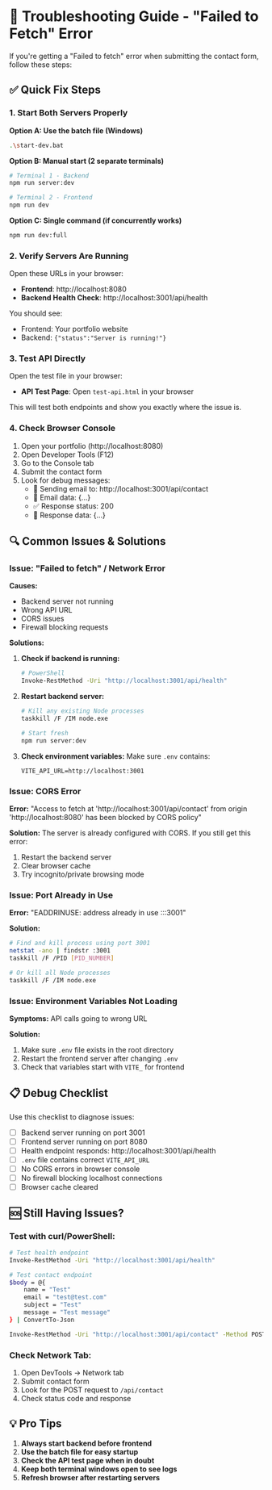 # 🔧 Troubleshooting Guide - "Failed to Fetch" Error

If you're getting a "Failed to fetch" error when submitting the contact form, follow these steps:

## ✅ Quick Fix Steps

### 1. **Start Both Servers Properly**

**Option A: Use the batch file (Windows)**
```bash
.\start-dev.bat
```

**Option B: Manual start (2 separate terminals)**
```bash
# Terminal 1 - Backend
npm run server:dev

# Terminal 2 - Frontend  
npm run dev
```

**Option C: Single command (if concurrently works)**
```bash
npm run dev:full
```

### 2. **Verify Servers Are Running**

Open these URLs in your browser:

- **Frontend**: http://localhost:8080
- **Backend Health Check**: http://localhost:3001/api/health

You should see:
- Frontend: Your portfolio website
- Backend: `{"status":"Server is running!"}`

### 3. **Test API Directly**

Open the test file in your browser:
- **API Test Page**: Open `test-api.html` in your browser

This will test both endpoints and show you exactly where the issue is.

### 4. **Check Browser Console**

1. Open your portfolio (http://localhost:8080)
2. Open Developer Tools (F12)
3. Go to the Console tab
4. Submit the contact form
5. Look for debug messages:
   - 🚀 Sending email to: http://localhost:3001/api/contact
   - 📧 Email data: {...}
   - ✅ Response status: 200
   - 📨 Response data: {...}

## 🔍 Common Issues & Solutions

### Issue: "Failed to fetch" / Network Error

**Causes:**
- Backend server not running
- Wrong API URL
- CORS issues
- Firewall blocking requests

**Solutions:**
1. **Check if backend is running:**
   ```bash
   # PowerShell
   Invoke-RestMethod -Uri "http://localhost:3001/api/health"
   ```

2. **Restart backend server:**
   ```bash
   # Kill any existing Node processes
   taskkill /F /IM node.exe
   
   # Start fresh
   npm run server:dev
   ```

3. **Check environment variables:**
   Make sure `.env` contains:
   ```env
   VITE_API_URL=http://localhost:3001
   ```

### Issue: CORS Error

**Error:** "Access to fetch at 'http://localhost:3001/api/contact' from origin 'http://localhost:8080' has been blocked by CORS policy"

**Solution:** The server is already configured with CORS. If you still get this error:
1. Restart the backend server
2. Clear browser cache
3. Try incognito/private browsing mode

### Issue: Port Already in Use

**Error:** "EADDRINUSE: address already in use :::3001"

**Solution:**
```bash
# Find and kill process using port 3001
netstat -ano | findstr :3001
taskkill /F /PID [PID_NUMBER]

# Or kill all Node processes
taskkill /F /IM node.exe
```

### Issue: Environment Variables Not Loading

**Symptoms:** API calls going to wrong URL

**Solution:**
1. Make sure `.env` file exists in the root directory
2. Restart the frontend server after changing `.env`
3. Check that variables start with `VITE_` for frontend

## 📋 Debug Checklist

Use this checklist to diagnose issues:

- [ ] Backend server running on port 3001
- [ ] Frontend server running on port 8080  
- [ ] Health endpoint responds: http://localhost:3001/api/health
- [ ] `.env` file contains correct `VITE_API_URL`
- [ ] No CORS errors in browser console
- [ ] No firewall blocking localhost connections
- [ ] Browser cache cleared

## 🆘 Still Having Issues?

### Test with curl/PowerShell:
```bash
# Test health endpoint
Invoke-RestMethod -Uri "http://localhost:3001/api/health"

# Test contact endpoint
$body = @{
    name = "Test"
    email = "test@test.com" 
    subject = "Test"
    message = "Test message"
} | ConvertTo-Json

Invoke-RestMethod -Uri "http://localhost:3001/api/contact" -Method POST -Body $body -ContentType "application/json"
```

### Check Network Tab:
1. Open DevTools → Network tab
2. Submit contact form
3. Look for the POST request to `/api/contact`
4. Check status code and response

## 💡 Pro Tips

1. **Always start backend before frontend**
2. **Use the batch file for easy startup**
3. **Check the API test page when in doubt**
4. **Keep both terminal windows open to see logs**
5. **Refresh browser after restarting servers**